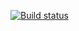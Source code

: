 [![Build status](https://ci.appveyor.com/api/projects/status/i9tfglurrc4qyar8?svg=true)](https://ci.appveyor.com/project/Kuroi22aida/patternstask2)
